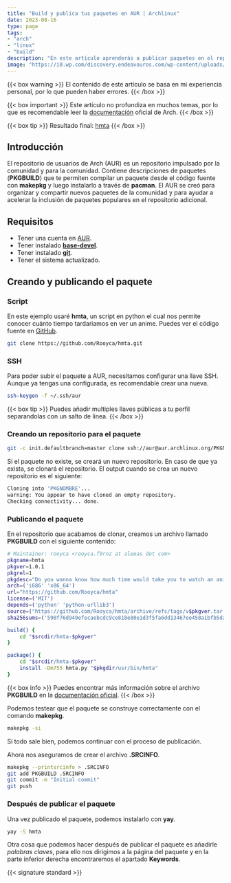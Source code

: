 ```yaml
---
title: "Build y publica tus paquetes en AUR | Archlinux"
date: 2023-08-16
type: page
tags: 
- "arch"
- "linux"
- "build"
description: "En este artículo aprenderás a publicar paquetes en el repositorio de usuarios (AUR) de Arch."
image: "https://i0.wp.com/discovery.endeavouros.com/wp-content/uploads/2021/03/AUR.png"
---
```


{{< box warning >}}
El contenido de este artículo se basa en mi experiencia personal, por lo que pueden haber errores.
{{< /box >}}

{{< box important >}}
Este artículo no profundiza en muchos temas, por lo que es recomendable leer la [documentación](https://wiki.archlinux.org/title/Arch_User_Repository) oficial de Arch.
{{< /box >}}

{{< box tip >}}
Resultado final: [hmta](https://aur.archlinux.org/packages/hmta/)
{{< /box >}}


## Introducción

El repositorio de usuarios de Arch (AUR) es un repositorio impulsado por la comunidad y para la comunidad. Contiene descripciones de paquetes (**PKGBUILD**) que te permiten compilar un paquete desde el código fuente con **makepkg** y luego instalarlo a través de **pacman**. El AUR se creó para organizar y compartir nuevos paquetes de la comunidad y para ayudar a acelerar la inclusión de paquetes populares en el repositorio adicional.

## Requisitos

- Tener una cuenta en [AUR](https://aur.archlinux.org/).
- Tener instalado [**base-devel**](https://archlinux.org/packages/?name=base-devel).
- Tener instalado [**git**](https://archlinux.org/packages/?name=git).
- Tener el sistema actualizado.

## Creando y publicando el paquete

### Script

En este ejemplo usaré **hmta**, un script en python el cual nos permite conocer cuánto tiempo tardariamos en ver un anime. Puedes ver el código fuente en [GitHub](https://github.com/Rooyca/hmta).


```bash
git clone https://github.com/Rooyca/hmta.git
```

### SSH

Para poder subir el paquete a AUR, necesitamos configurar una llave SSH. Aunque ya tengas una configurada, es recomendable crear una nueva.

```bash
ssh-keygen -f ~/.ssh/aur
```

{{< box tip >}}
Puedes añadir multiples llaves públicas a tu perfil separandolas con un salto de linea.
{{< /box >}}

### Creando un repositorio para el paquete

```bash
git -c init.defaultbranch=master clone ssh://aur@aur.archlinux.org/PKGNOMBRE.git
```

Si el paquete no existe, se creará un nuevo repositorio. En caso de que ya exista, se clonará el repositorio. El output cuando se crea un nuevo repositorio es el siguiente:

```bash
Cloning into 'PKGNOMBRE'...
warning: You appear to have cloned an empty repository.
Checking connectivity... done.
```

### Publicando el paquete

En el repositorio que acabamos de clonar, creamos un archivo llamado **PKGBUILD** con el siguiente contenido:

```bash
# Maintainer: rooyca <rooyca.f9rnz at aleeas dot com>
pkgname=hmta
pkgver=1.0.1
pkgrel=1
pkgdesc="Do you wanna know how much time would take you to watch an anime? Well, this is your tool."
arch=('i686' 'x86_64')
url="https://github.com/Rooyca/hmta"
license=('MIT')
depends=('python' 'python-urllib3')
source=("https://github.com/Rooyca/hmta/archive/refs/tags/v$pkgver.tar.gz")
sha256sums=('590f76d949efecaebcdc9ce818e80e1d3f5fa6dd13467ee458a1bfb5dafe29f9')

build() {
    cd "$srcdir/hmta-$pkgver"
}

package() {
    cd "$srcdir/hmta-$pkgver"
    install -Dm755 hmta.py "$pkgdir/usr/bin/hmta"
}
```

{{< box info >}}
Puedes encontrar más información sobre el archivo **PKGBUILD** en la [documentación oficial](https://wiki.archlinux.org/title/PKGBUILD).
{{< /box >}}

Podemos testear que el paquete se construye correctamente con el comando **makepkg**.

```bash
makepkg -si
```

Si todo sale bien, podemos continuar con el proceso de publicación.

Ahora nos aseguramos de crear el archivo **.SRCINFO**.

```bash
makepkg --printsrcinfo > .SRCINFO
git add PKGBUILD .SRCINFO
git commit -m "Initial commit"
git push
```

### Después de publicar el paquete

Una vez publicado el paquete, podemos instalarlo con **yay**.

```bash
yay -S hmta
```

Otra cosa que podemos hacer después de publicar el paquete es añadirle *palabras claves*, para ello nos dirigimos a la página del paquete y en la parte inferior derecha encontraremos el apartado **Keywords**.


{{< signature standard >}}